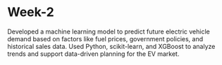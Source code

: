 # Week-2
Developed a machine learning model to predict future electric vehicle demand based on factors like fuel prices, government policies, and historical sales data. Used Python, scikit-learn, and XGBoost to analyze trends and support data-driven planning for the EV market.
